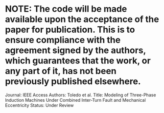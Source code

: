 # NOTE: The code will be made available upon the acceptance of the paper for publication. This is to ensure compliance with the agreement signed by the authors, which guarantees that the work, or any part of it, has not been previously published elsewhere.

Journal: IEEE Access
Authors: Toledo et al.
Title: Modeling of Three-Phase Induction Machines Under Combined Inter-Turn Fault and Mechanical Eccentricity
Status: Under Review
